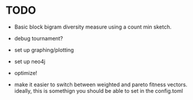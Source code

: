 # TODO

- Basic block bigram diversity measure using a count min sketch.

- debug tournament?
- set up graphing/plotting
- set up neo4j

- optimize!
- make it easier to switch between weighted and pareto fitness vectors.
ideally, this is somethign you should be able to set in the config.toml
